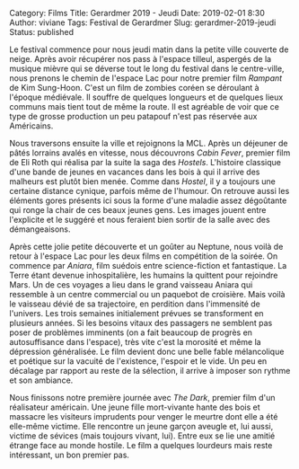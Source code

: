 Category: Films
Title: Gerardmer 2019 - Jeudi
Date: 2019-02-01 8:30
Author: viviane
Tags: Festival de Gerardmer
Slug: gerardmer-2019-jeudi
Status: published

Le festival commence pour nous jeudi matin dans la petite ville couverte de neige. Après avoir récupérer nos pass à l'espace tilleul, aspergés de la musique mièvre qui se déverse tout le long du festival dans le centre-ville, nous prenons le chemin de l'espace Lac pour notre premier film *Rampant* de Kim Sung-Hoon. C'est un film de zombies coréen se déroulant à l'époque médiévale. Il souffre de quelques longueurs et de quelques lieux communs mais tient tout de même la route. Il est agréable de voir que ce type de grosse production un peu patapouf n'est pas réservée aux Américains.

Nous traversons ensuite la ville et rejoignons la MCL. Après un déjeuner de pâtés lorrains avalés en vitesse, nous découvrons *Cabin Fever*, premier film de Eli Roth qui réalisa par la suite la saga des *Hostels*. L'histoire classique d'une bande de jeunes en vacances dans les bois à qui il arrive des malheurs est plutôt bien menée. Comme dans *Hostel*, il y a toujours une certaine distance cynique, parfois même de l'humour. On retrouve aussi les éléments gores présents ici sous la forme d'une maladie assez dégoûtante qui ronge la chair de ces beaux jeunes gens. Les images jouent entre l'explicite et le suggéré et nous feraient bien sortir de la salle avec des démangeaisons.

Après cette jolie petite découverte et un goûter au Neptune, nous voilà de retour à l'espace Lac pour les deux films en compétition de la soirée. On commence par *Aniara*, film suédois entre science-fiction et fantastique. La Terre étant devenue inhospitalière, les humains la quittent pour rejoindre Mars. Un de ces voyages a lieu dans le grand vaisseau Aniara qui ressemble à un centre commercial ou un paquebot de croisière. Mais voilà le vaisseau dévié de sa trajectoire, en perdition dans l'immensité de l'univers. Les trois semaines initialement prévues se transforment en plusieurs années. Si les besoins vitaux des passagers ne semblent pas poser de problèmes imminents (on a fait beaucoup de progrès en autosuffisance dans l'espace), très vite c'est la morosité et même la dépression généralisée. Le film devient donc une belle fable mélancolique et poétique sur la vacuité de l'existence, l'espoir et le vide. Un peu en décalage par rapport au reste de la sélection, il arrive à imposer son rythme et son ambiance.

Nous finissons notre première journée avec *The Dark*, premier film d'un réalisateur américain. Une jeune fille mort-vivante hante des bois et massacre les visiteurs imprudents pour venger le meurtre dont elle a été elle-même victime. Elle rencontre un jeune garçon aveugle et, lui aussi, victime de sévices (mais toujours vivant, lui). Entre eux se lie une amitié étrange face au monde hostile. Le film a quelques lourdeurs mais reste intéressant, un bon premier pas. 
